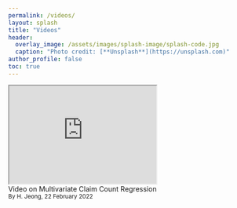 ```yaml
---
permalink: /videos/
layout: splash
title: "Videos"
header:
  overlay_image: /assets/images/splash-image/splash-code.jpg
  caption: "Photo credit: [**Unsplash**](https://unsplash.com)"
author_profile: false
toc: true
---
```



<iframe width="300" height="200" src="https://www.youtube.com/embed/K0URbeLdKAw?controls=0"></iframe><br>
Video on Multivariate Claim Count Regression<br> 
<small> By H. Jeong, 22 February 2022 </small> 

